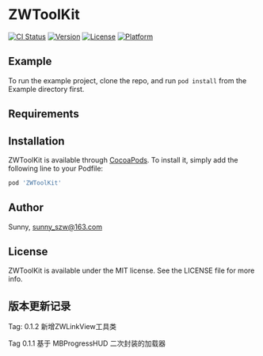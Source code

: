 # ZWToolKit

[![CI Status](https://img.shields.io/travis/sunnyzw/ZWToolKit.svg?style=flat)](https://travis-ci.org/sunnyzw/ZWToolKit)
[![Version](https://img.shields.io/cocoapods/v/ZWToolKit.svg?style=flat)](https://cocoapods.org/pods/ZWToolKit)
[![License](https://img.shields.io/cocoapods/l/ZWToolKit.svg?style=flat)](https://cocoapods.org/pods/ZWToolKit)
[![Platform](https://img.shields.io/cocoapods/p/ZWToolKit.svg?style=flat)](https://cocoapods.org/pods/ZWToolKit)

## Example

To run the example project, clone the repo, and run `pod install` from the Example directory first.

## Requirements

## Installation

ZWToolKit is available through [CocoaPods](https://cocoapods.org). To install
it, simply add the following line to your Podfile:

```ruby
pod 'ZWToolKit'
```

## Author

Sunny, sunny_szw@163.com

## License

ZWToolKit is available under the MIT license. See the LICENSE file for more info.

##  版本更新记录

Tag: 0.1.2
新增ZWLinkView工具类

Tag 0.1.1
基于 MBProgressHUD 二次封装的加载器

